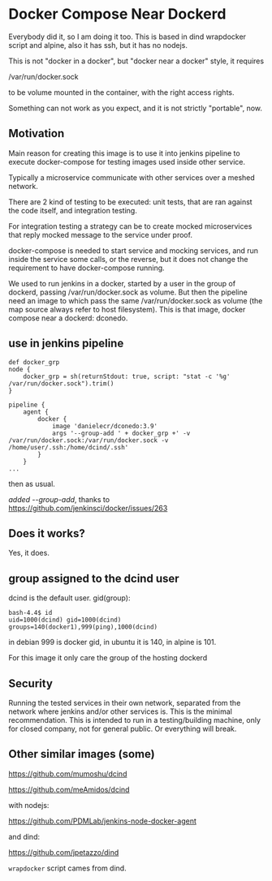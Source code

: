# Docker Compose Near Dockerd

Everybody did it, so I am doing it too.
This is based in dind wrapdocker script and alpine, also it has ssh, but it has no nodejs.

This is not "docker in a docker", but "docker near a docker" style, it requires

/var/run/docker.sock

to be volume mounted in the container, with the right access rights.

Something can not work as you expect, and it is not strictly "portable", now.

## Motivation

Main reason for creating this image is to use it into jenkins pipeline to
execute docker-compose for testing images used inside other service.

Typically a microservice communicate with other services over a meshed network.

There are 2 kind of testing to be executed: unit tests, that are ran against
the code itself, and integration testing.

For integration testing a strategy can be to create mocked microservices that
reply mocked message to the service under proof.

docker-compose is needed to start service and mocking services, and run inside
the service some calls, or the reverse, but it does not change the requirement
to have docker-compose running.

We used to run jenkins in a docker, started by a user in the group of dockerd,
passing /var/run/docker.sock as volume. But then the pipeline need an image to
which pass the same /var/run/docker.sock as volume (the map source always refer
to host filesystem). This is that image, docker compose near a dockerd: dconedo.

## use in jenkins pipeline

```
def docker_grp
node {
    docker_grp = sh(returnStdout: true, script: "stat -c '%g' /var/run/docker.sock").trim()
}

pipeline {
    agent {
        docker {
            image 'danielecr/dconedo:3.9'
            args '--group-add ' + docker_grp +' -v /var/run/docker.sock:/var/run/docker.sock -v /home/user/.ssh:/home/dcind/.ssh'
        }
    }
...
```
then as usual.

*added --group-add*, thanks to https://github.com/jenkinsci/docker/issues/263


## Does it works?

Yes, it does.

## group assigned to the dcind user

dcind is the default user. gid(group):

```
bash-4.4$ id
uid=1000(dcind) gid=1000(dcind) groups=140(docker1),999(ping),1000(dcind)
```

in debian 999 is docker gid, in ubuntu it is 140, in alpine is 101.

For this image it only care the group of the hosting dockerd

## Security

Running the tested services in their own network, separated from the network
where jenkins and/or other services is. This is the minimal recommendation.
This is intended to run in a testing/building machine, only for closed
company, not for general public. Or everything will break.

## Other similar images (some)

https://github.com/mumoshu/dcind

https://github.com/meAmidos/dcind

with nodejs:

https://github.com/PDMLab/jenkins-node-docker-agent

and dind:

https://github.com/jpetazzo/dind

`wrapdocker` script cames from dind.
